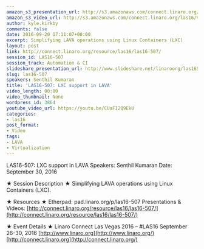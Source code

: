 ```yaml
---
amazon_s3_presentation_url: http://s3.amazonaws.com/connect.linaro.org/las16/Presentations/Friday/LAS16-507%20-%20LXC%20support%20in%20LAVA.pdf
amazon_s3_video_url: http://s3.amazonaws.com/connect.linaro.org/las16/Videos/Friday/LAS16-507%20LXC%20support%20in%20LAVA.mp4
author: kyle.kirkby
comments: false
date: 2016-09-20 17:11:07+00:00
excerpt: Simplifying LAVA operations using Linux Containers (LXC)
layout: post
link: http://connect.linaro.org/resource/las16/las16-507/
session_id: LAS16-507
session_track: Automation & CI
slideshare_presentation_url: http://www.slideshare.net/linaroorg/las16507-lxc-support-in-lava
slug: las16-507
speakers: Senthil Kumaran
title: 'LAS16-507: LXC support in LAVA'
video_length: 00:00
video_thumbnail: None
wordpress_id: 3864
youtube_video_url: https://youtu.be/CUaFI2Q9EkU
categories:
- las16
post_format:
- Video
tags:
- LAVA
- Virtualization
---
```


LAS16-507: LXC support in LAVA
Speakers: Senthil Kumaran
Date: September 30, 2016

★ Session Description ★
Simplifying LAVA operations using Linux Containers (LXC).

★ Resources ★
Etherpad: pad.linaro.org/p/las16-507
Presentations & Videos: [http://connect.linaro.org/resource/las16/las16-507/](http://connect.linaro.org/resource/las16/las16-507/)

★ Event Details ★
Linaro Connect Las Vegas 2016 – #LAS16
September 26-30, 2016
[http://www.linaro.org](http://www.linaro.org/)
[http://connect.linaro.org](http://connect.linaro.org/)
